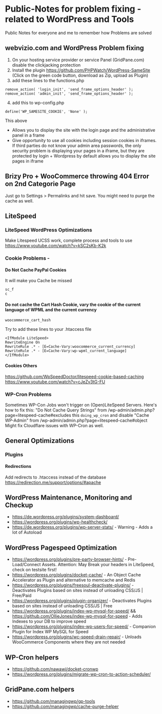 # Public-Notes for problem fixing - related to WordPress and Tools
Public Notes for everyone and me to remember how Problems are solved

## webvizio.com and WordPress Problem fixing
1. On your hosting service provider or service Panel (GridPane.com) disable the clickjacking protection
2. Install the plugin https://github.com/PHPWatch/WordPress-SameSite
(Click on the green code button, download as Zip, upload as Plugin)
3. add these lines to the functions.php
```
remove_action( 'login_init', 'send_frame_options_header' );
remove_action( 'admin_init', 'send_frame_options_header' );
``` 
4. add this to wp-config.php
```
define('WP_SAMESITE_COOKIE', 'None' );
```

This above 
- Allows you to display the site with the login page and the administrative panel in a frame
- Give opportunity to use all cookies including session cookies in iframes.
If third parties do not know your admin area passwords, the only security problem is displaying your pages in a iframe, but they are protected by login + Wordpress by default allows you to display the site pages in iframe

## Brizy Pro + WooCommerce throwing 404 Error on 2nd Categorie Page
Just go to Settings > Permalinks and hit save. You might need to purge the cache as well.

## LiteSpeed 
### LiteSpeed WordPress Optimizations
Make Litespeed UCSS work, complete process and tools to use
https://www.youtube.com/watch?v=kSC2sKb-K2k

### Cookie Problems - 
#### Do Not Cache PayPal Cookies
It will make you Cache be missed
```
sc_f
c
```

#### Do not cache the Cart Hash Cookie, vary the cookie of the current language of WPML and the current currency
```
woocommerce_cart_hash
```
Try to add these lines to your .htaccess file

```
<IfModule LiteSpeed>
RewriteEngine On 
RewriteRule .* - [E=Cache-Vary:woocommerce_current_currency]
RewriteRule .* - [E=Cache-Vary:wp-wpml_current_language]
</IfModule>
```

#### Cookies Others
https://github.com/WpSpeedDoctor/litespeed-cookie-based-caching
https://www.youtube.com/watch?v=cJeZv3tG-FU

### WP-Cron Problems
Sometimes WP-Con Jobs won't trigger on (Open)LiteSpeed Servers. Here's how to fix this:
"Do Not Cache Query Strings" from /wp-admin/admin.php?page=litespeed-cache#excludes this 
`doing_wp_cron`
and disable "Cache WP-Admin" from /wp-admin/admin.php?page=litespeed-cache#object 
Might fix Cloudflare issues with WP-Cron as well.

## General Optimizations
### Plugins
#### Redirections
Add redirects to .htaccess instead of the database
https://redirection.me/support/options/#apache

## WordPress Maintenance, Monitoring and Checkup
- https://de.wordpress.org/plugins/system-dashboard/
- https://wordpress.org/plugins/wp-healthcheck/
- https://de.wordpress.org/plugins/wp-server-stats/ - Warning - Adds a lot of Autoload

## WordPress Pagespeed Optimization
- https://wordpress.org/plugins/pre-party-browser-hints/ - Pre-Load/Connect Assets. Attention: May Break your headers in LiteSpeed, check on testsite first!
- https://wordpress.org/plugins/docket-cache/ - An Object Cache Accelerator as Plugin and alternative to memcache and Redis
- https://wordpress.org/plugins/freesoul-deactivate-plugins/ - Deactivates Plugins based on sites instead of unloading CSS/JS |  Free/Paid
- https://wordpress.org/plugins/plugin-organizer/ - Deactivates Plugins based on sites instead of unloading CSS/JS | Free
- https://wordpress.org/plugins/index-wp-mysql-for-speed/ && https://github.com/OllieJones/index-wp-mysql-for-speed - Adds Indexes to your DB to improve speed
- https://wordpress.org/plugins/index-wp-users-for-speed/ - Companion Plugin for Index WP MySQL for Speed
- https://wordpress.org/plugins/wc-speed-drain-repair/ - Unloads WooCommerce Components where they are not needed

## WP-Cron helpers
- https://github.com/nawawi/docket-cronwp
- https://wordpress.org/plugins/migrate-wp-cron-to-action-scheduler/

## GridPane.com helpers
- https://github.com/managingwp/gp-tools
- https://github.com/managingwp/cache-purge-helper

